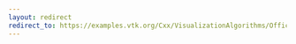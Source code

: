 ```yaml
---
layout: redirect
redirect_to: https://examples.vtk.org/Cxx/VisualizationAlgorithms/OfficeA/
---
```

